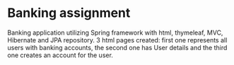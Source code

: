 # Banking assignment

Banking application utilizing Spring framework with html, thymeleaf, MVC, Hibernate and JPA repository.
3 html pages created: first one represents all users with banking accounts, the second one has User details 
and the third one creates an account for the user.
